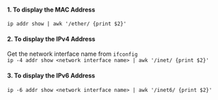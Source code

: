 #### 1. To display the MAC Address
`ip addr show | awk '/ether/ {print $2}'`
#### 2. To display the IPv4 Address
Get the network interface name from `ifconfig` </br>
`ip -4 addr show <network interface name> | awk '/inet/ {print $2}'`
#### 3. To display the IPv6 Address
`ip -6 addr show <network interface name> | awk '/inet6/ {print $2}'`
